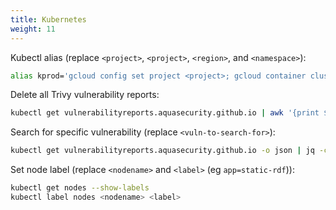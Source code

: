 ```yaml
---
title: Kubernetes
weight: 11
---
```


Kubectl alias (replace `<project>`, `<project>`, `<region>`, and `<namespace>`):

```bash
alias kprod='gcloud config set project <project>; gcloud container clusters get-credentials <project> --region <region>; kubectl config set-context --current --namespace=<namespace>'
```

Delete all Trivy vulnerability reports:

```bash
kubectl get vulnerabilityreports.aquasecurity.github.io | awk '{print $1}' | xargs kubectl delete vulnerabilityreports.aquasecurity.github.io
```

Search for specific vulnerability (replace `<vuln-to-search-for>`):

```bash
kubectl get vulnerabilityreports.aquasecurity.github.io -o json | jq -c .items[].report.vulnerabilities[] | grep <vuln-to-search-for> | jq -rc "[.resource,.installedVersion,.title]" | sort | uniq
```

Set node label (replace `<nodename>` and `<label>` (eg `app=static-rdf`)):

```bash
kubectl get nodes --show-labels
kubectl label nodes <nodename> <label>
```
